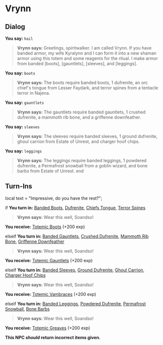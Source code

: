 # Vrynn


## Dialog

**You say:** `hail`



>**Vrynn says:** Greetings, spiritwalker. I am called Vrynn. If you have banded armor, my wife Kyralynn and I can form it into a new shaman armor using this totem and some reagents for the ritual. I make armor from banded [boots], [gauntlets], [sleeves], and [leggings].

**You say:** `boots`



>**Vrynn says:** The boots require banded boots, 1 dufrenite, an orc chief's tongue from Lesser Faydark, and terror spines from a tentacle terror in Najena.

**You say:** `gauntlets`



>**Vrynn says:** The gauntlets require banded gauntlets, 1 crushed dufrenite, a mammoth rib bone, and a griffenne downfeather.

**You say:** `sleeves`



>**Vrynn says:** The sleeves require banded sleeves, 1 ground dufrenite, ghoul carrion from Estate of Unrest, and charger hoof chips.

**You say:** `leggings`



>**Vrynn says:** The leggings require banded leggings, 1 powdered dufrenite, a Permafrost snowball from a goblin wizard, and bone barbs from Estate of Unrest.
end

## Turn-Ins



local text = "Impressive, do you have the rest?";


if **You turn in:** [Banded Boots](/item/3064), [Dufrenite](/item/10073), [Chiefs Tongue](/item/19039), [Terror Spines](/item/19041)


>**Vrynn says:** Wear this well, Soandso!


 **You receive:**  [Totemic Boots](/item/4941) (+200 exp)

elseif **You turn in:** [Banded Gauntlets](/item/3062), [Crushed Dufrenite](/item/19050), [Mammoth Rib Bone](/item/19043), [Griffenne Downfeather](/item/19046)


>**Vrynn says:** Wear this well, Soandso!


 **You receive:**  [Totemic Gauntlets](/item/4942) (+200 exp)

elseif **You turn in:** [Banded Sleeves](/item/3060), [Ground Dufrenite](/item/19051), [Ghoul Carrion](/item/19038), [Charger Hoof Chips](/item/19045)


>**Vrynn says:** Wear this well, Soandso!


 **You receive:**  [Totemic Vambraces](/item/4943) (+200 exp)

elseif **You turn in:** [Banded Leggings](/item/3063), [Powdered Dufrenite](/item/19052), [Permafrost Snowball](/item/19034), [Bone Barbs](/item/19037)


>**Vrynn says:** Wear this well, Soandso!


 **You receive:**  [Totemic Greaves](/item/4944) (+200 exp)

**This NPC *should* return incorrect items given.**
